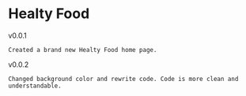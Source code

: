 # Healty Food
 
v0.0.1
 	
  	Created a brand new Healty Food home page.

v0.0.2
 
 	Changed background color and rewrite code. Code is more clean and understandable.
